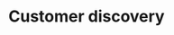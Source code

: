---
title: Customer discovery
description: "A customer-centric, scientific process that puts evidence behind an assumed product-market fit."
layout: listing
---
